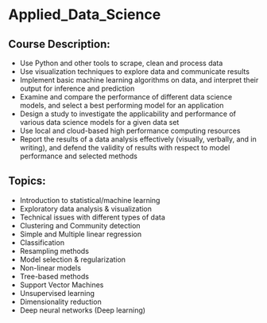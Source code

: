 # Applied_Data_Science

## Course Description:
* Use Python and other tools to scrape, clean and process data
* Use visualization techniques to explore data and communicate results
* Implement basic machine learning algorithms on data, and interpret their output for inference and prediction
* Examine and compare the performance of different data science models, and select a best performing model for an application
* Design a study to investigate the applicability and performance of various data science models for a given data set
* Use local and cloud-based high performance computing resources
* Report the results of a data analysis effectively (visually, verbally, and in writing), and defend the validity of results with respect to model performance and selected methods

## Topics:
* Introduction to statistical/machine learning
* Exploratory data analysis & visualization
* Technical issues with different types of data
* Clustering and Community detection
* Simple and Multiple linear regression
* Classification
* Resampling methods
* Model selection & regularization
* Non-linear models
* Tree-based methods
* Support Vector Machines
* Unsupervised learning
* Dimensionality reduction
* Deep neural networks (Deep learning)
